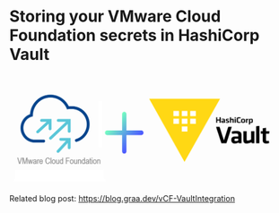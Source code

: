 # Storing your VMware Cloud Foundation secrets in HashiCorp Vault

![Storing your VMware Cloud Foundation secrets in HashiCorp Vault](vcf-vault-integration.png "Logo")

Related blog post: https://blog.graa.dev/vCF-VaultIntegration
